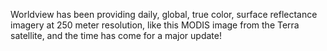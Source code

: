 Worldview has been providing daily, global, true color, surface reflectance imagery at 250 meter resolution, like this MODIS image from the Terra satellite, and the time has come for a major update!